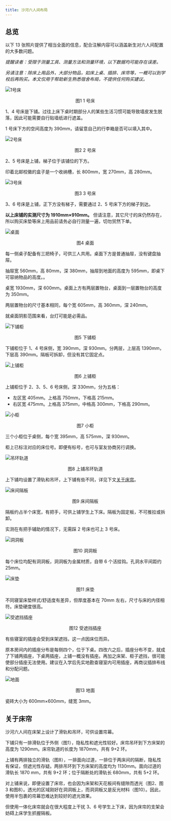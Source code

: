 ```yaml
---
title: 沙河六人间布局
---
```


## 总览

以下 13 张照片提供了相当全面的信息，配合注解内容可以涵盖新生对六人间配置的大多数问题。

*提醒读者：受限于测量工具、测量方法和测量环境，以下数据均可能存在误差。*

*另请注意：除床上用品外，大部分物品，如床上桌、插排、床帘等，一概可以到学校后再购买。本文仅用于帮助新生熟悉宿舍布局，不提供任何购买建议。*

![1号床](../../../assets/沙河六人间/1号床.jpg)
<center><figcaption>图1 1 号床</figcaption></center>

1、4 号床是下铺。过往上床下桌时期部分人的某些生活习惯可能导致墙皮发生脱落，因此可能需要自行贴墙纸进行遮盖。

1 号床下方的空间高度为 390mm，请留意自己的行李箱是否可以填入其中。

![2号床](../../../assets/沙河六人间/2号床.jpg)
<center><figcaption>图2 2 号床</figcaption></center>

2、5 号床是上铺，梯子位于该铺位的下方。

印着北邮校徽的盒子是一个收纳槽，长 800mm，宽 270mm，高 280mm。

![3号床](../../../assets/沙河六人间/3号床.jpg)
<center><figcaption>图3 3 号床</figcaption></center>

3、6 号床是上铺，正下方没有梯子，需要通过 2、5 号床下方的梯子到达。

**以上床铺的实测尺寸为 1910mm$\times$910mm。** 但请注意，其它尺寸的床仍然存在，所以购买床垫等床上用品前请务必自行测量一遍，切勿贸然下单。

![桌面](../../../assets/沙河六人间/桌面.jpg)
<center><figcaption>图4 桌面</figcaption></center>

每一侧桌子配备有三把椅子，可供三人共用。桌面下方是普通抽屉，没有键盘抽屉。

抽屉宽 560mm，高 80mm，深 380mm，抽屉到地面的高度为 595mm，即桌下可容纳物品的高度。。

桌宽 1930mm，深 600mm。桌面上方有两层置物台，桌面到一层置物台的高度为 350mm。

两层置物台的尺寸基本相同，每个宽 605mm，高 360mm，深 240mm。

就桌面阴影范围来看，台灯可能是必需品。

![下铺柜](../../../assets/沙河六人间/下铺柜.jpg)
<center><figcaption>图5 下铺柜</figcaption></center>

下铺柜位于 1、4 号床侧，宽 390mm，深 930mm。分两层，上层高 1390mm，下层高 390mm。隔板可拆卸，但没有其它固定点。

![上铺柜](../../../assets/沙河六人间/上铺柜.jpg)
<center><figcaption>图6 上铺柜</figcaption></center>

上铺柜位于 2、3、5、6 号床侧，深 330mm，分为五格：

- 左区宽 405mm。上格高 750mm，下格高 215mm。
- 右区宽 475mm。上格高 375mm，中格高 300mm，下格高 290mm。

![小柜](../../../assets/沙河六人间/小柜.jpg)
<center><figcaption>图7 小柜</figcaption></center>

三个小柜位于桌侧，每个宽 395mm，高 575mm，深 930mm。

柜上已标注对应的床位号。即便有标号，也可与室友协商另行调换。

![吊环轨道](../../../assets/沙河六人间/吊环轨道.jpg)
<center><figcaption>图8 上铺吊环轨道</figcaption></center>

上下铺均设置了滑轨和吊环，上下铺有些不同，详见下文[关于床帘](#关于床帘)。

![床间隔板](../../../assets/沙河六人间/床间隔板.jpg)
<center><figcaption>图9 床间隔板</figcaption></center>

隔板约占半个床宽，有把手，可供上铺学生上下床。隔板为固定板，不可推拉或拆卸。

实测在有把手辅助的情况下，无需踩 2 号床也可上 3 号床。

![洞洞板](../../../assets/沙河六人间/洞洞板.jpg)
<center><figcaption>图10 洞洞板</figcaption></center>

每个床位均配有洞洞板，洞洞板为金属材质，自带 6 个活挂钩。孔洞水平间距约 25mm。

![床垫](../../../assets/沙河六人间/床垫.jpg)
<center><figcaption>图11 床垫</figcaption></center>

不同寝室床垫样式/舒适度有差异，但厚度基本在 70mm 左右，尺寸与床的内径相符。床垫硬度很高。

![受遮挡插座](../../../assets/沙河六人间/受遮挡插座.jpg)
<center><figcaption>图12 受遮挡插座</figcaption></center>

有些寝室的插座会受到床架遮挡，这一点因床位而异。

原本房间内的插座分布是每侧四个，位于下桌。四改六之后，插座分布不变，就成了下铺两插座，下桌两插座，上铺一概没有插座。再加之床架、柜子遮挡，很可能使部分插座无法使用。建议在入学后先实地勘查寝室内可用插座，再商议插排布线和分配问题。

![地面](../../../assets/沙河六人间/地面.jpg)
<center><figcaption>图13 地面</figcaption></center>

瓷砖大小为 600mm$\times$600mm，缝宽 3mm。

## 关于床帘

沙河六人间在床架上设计了滑轨和吊环，可供设置帘幕。

下铺只有一排滑轨位于外侧（图1），隐私性和遮光性较好。床帘吊环到下方床架的高度为 1290mm。床帘轨道的长度为 1870mm，共有 9+2 环。

上铺有两排独立的滑轨（图8），一排面向过道，一排位于两床间的隔断，隐私性有保证，但遮光性存疑。两排吊环到下方床架的高度均为 1130mm。面向过道的滑轨长 1870 mm，共有 9+2 环；位于隔断处的滑轨长 680mm，共有 5+2 环。

对上铺来说，即便设置了床帘，也会因为床架和天花板间有缝隙而透光（图2、图3 和图8）。透光的区域刚好在洞洞板上，而洞洞板又是反光材料（图10）。因此，使用半包裹的帘幕恐难达到较好的遮光效果。

但使用一体化床帘就会在很大程度上干扰 3、6 号学生上下床，因为床帘的支架会妨碍上床学生抓握隔板。
